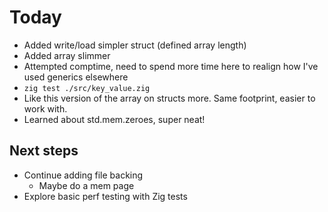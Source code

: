 # Today
- Added write/load simpler struct (defined array length)
- Added array slimmer
- Attempted comptime, need to spend more time here to realign how I've used generics elsewhere
- `zig test ./src/key_value.zig`
- Like this version of the array on structs more. Same footprint, easier to work with.
- Learned about std.mem.zeroes, super neat!

## Next steps
- Continue adding file backing
  - Maybe do a mem page
- Explore basic perf testing with Zig tests
